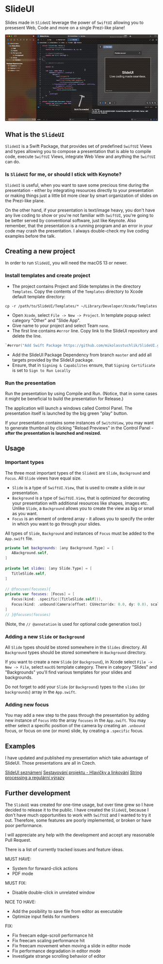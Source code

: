 # SlideUI

Slides made in `SlideUI` leverage the power of `SwiftUI` allowing you to presesent Web, Code and more on a single Prezi-like plane!

![Demo](doc/demo.gif)

## What is the `SlideUI`

`SlideUI` is a Swift Package, that provides set of predefined `SwiftUI` Views and types allowing you to compose a presentation that is able to compile code, execute `SwiftUI` Views, integrate Web View and anything the `SwiftUI` can do.

### Is `SlideUI` for me, or should I stick with Keynote?

`SlideUI` is useful, when you want to save some precious time during the presentation - either by integrating resources directly to your presentation or making things just a little bit more clear by smart organization of slides on the Prezi-like plane.

On the other hand, if your presentation is text/image heavy, you don't have any live coding to show or you're not familiar with `SwiftUI`, you're going to be better served by conventional software, just like Keynote.
Also remember, that the presentation is a running program and an error in your code may crash the presentation. I always double-check my live coding examples before the talk.

## Creating a new project

In order to run `SlideUI`, you will need the macOS 13 or newer.

### Install templates and create project
 - The project contains Project and Slide templates in the directory `Templates`. Copy the contents of the `Templates` directory to Xcode default template directory:
```
cp -r /path/to/SlideUI/Templates/* ~/Library/Developer/Xcode/Templates
```

 - Open `Xcode`, select `File -> New -> Project`. In template popup select category "Other" and "Slide App".
 - Give name to your project and select Team `none`.
 - The first line contains `#error` line. Copy link to the SlideUI repository and delete the line.
 ```swift
 `#error("Add Swift Package https://github.com/mikolasstuchlik/SlideUI.git")`
 ```
 - Add the SlideUI Package Dependency from branch `master` and add all targets provided by the SlideUI package.
 - Ensure, that in `Signing & Capabilites` ensure, that `Signing Certificate` is set to `Sign to Run Locally`

### Run the presentation
Run the presentation by using Compile and Run. (Notice, that in some cases it might be beneficial to build the presentation for Release.)

The application will launch a windows called Control Panel. The presentation itself is launched by the big green "play" button.

If your presentation contains some instances of `SwitchView`, you may want to generate thumbnail by clicking "Reload Previews" in the Control Panel - **after the presentation is launched and resized.**

## Usage

### Important types
The three most important types of the `SlideUI` are `Slide`, `Background` and `Focus`. All `Slide` views have equal size.
 - `Slide` is a type of `SwiftUI.View`, that is used to create a slide in our presentation.
 - `Background` is a type of `SwiftUI.View`, that is optimized for decorating your presentation with additional resources like shapes, images etc. Unlike `Slide`, a `Background` allows you to create the view as big or small as you want.
 - `Focus` is an element of ordered array - it allows you to specify the order in which you want to go through your slides.
 
 All types of `Slide`, `Background` and instances of `Focus` must be added to the `App.swift` file.
 
 ```swift
 private let backgrounds: [any Background.Type] = [
    ABackground.self,
]

private let slides: [any Slide.Type] = [
    TitleSlide.self,
]

// @focuses(focuses){
private var focuses: [Focus] = [
    Focus(kind: .specific([TitleSlide.self])),
    Focus(kind: .unbound(Camera(offset: CGVector(dx: 0.0, dy: 0.0), scale: 0.2225)))
]
// }@focuses(focuses)
 ```

(Note, the `// @annotation` is used for optional code generation tool.)

### Adding a new `Slide` or `Background`
All `Slide` types should be stored somewhere in the `Slides` directory. All `Background` types should be stored somewhere in `Background` directory.

If you want to create a new `Slide` (or `Background`), in Xcode select `File -> New -> File`, select `macOS` template category. There in category "Slides" and "Backgrounds" you'll find various templates for your slides and backgrounds.

Do not forget to add your `Slide` (or `Background`) types to the `slides` (or `backgrounds`) array in the `App.swift`.

### Adding new focus
You may add a new step to the pass through the presentation by adding new instance of `Focus` into the array `focuses` in the `App.swift`. You may either select a specific position of the camera by creating an `.unbound` focus, or focus on one (or more) slide, by creating a `.specific` focus.

## Examples

I have updated and published my presentation which take advantage of SlideUI. Those presentations are all in Czech.

[SlideUI seznámení](https://github.com/mikolasstuchlik/slides-slideui)
[Sestavování projektu - Hlavičky a linkování](https://github.com/mikolasstuchlik/slides-link)
[String processing a regulární výrazy](https://github.com/mikolasstuchlik/slides-string)

## Further development

The `SlideUI` was created for one-time usage, but over time grew so I have decided to release it to the public. I have created the `SlideUI`, because I don't have much opportunities to work with `SwiftUI` and I wanted to try it out. Therefore, some features are poorly implemented, or broken or have poor performance. 

I will appreciate any help with the development and accept any reasonable Pull Request. 

There is a list of currently tracked issues and feature ideas.

MUST HAVE:
 - System for forward-click actions
 - PDF mode

MUST FIX:
 - Disable double-click in unrelated window

NICE TO HAVE:
- Add the posibility to save file from editor as executable
- Optimize input fields for numbers

FIX:
- Fix freecam edge-scroll performance hit
- Fix freecam scaling performance hit
- Fix freecam movement when moving a slide in editor mode
- Fix performance degradation in editor mode
- Investigate strange scrolling behavior of editor
